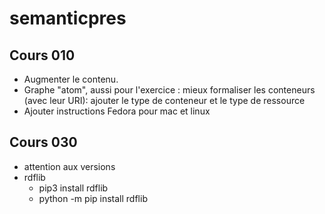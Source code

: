 # semanticpres

## Cours 010

* Augmenter le contenu.
* Graphe "atom", aussi pour l'exercice : mieux formaliser les
  conteneurs (avec leur URI): ajouter le type de conteneur et le type
  de ressource
* Ajouter instructions Fedora pour mac et linux

## Cours 030

* attention aux versions
* rdflib
  * pip3 install rdflib 
  * python -m pip install rdflib
